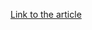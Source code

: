 [Link to the article](https://hornetsecurity.com/en/security-information/firefox-send-sends-ursnif-malware/)
